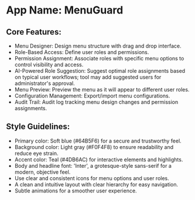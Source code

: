 # **App Name**: MenuGuard

## Core Features:

- Menu Designer: Design menu structure with drag and drop interface.
- Role-Based Access: Define user roles and permissions.
- Permission Assignment: Associate roles with specific menu options to control visibility and access.
- AI-Powered Role Suggestion: Suggest optimal role assignments based on typical user workflows; tool may add suggested users for administrator's approval.
- Menu Preview: Preview the menu as it will appear to different user roles.
- Configuration Management: Export/import menu configurations.
- Audit Trail: Audit log tracking menu design changes and permission assignments.

## Style Guidelines:

- Primary color: Soft blue (#64B5F6) for a secure and trustworthy feel.
- Background color: Light gray (#F0F4F8) to ensure readability and reduce eye strain.
- Accent color: Teal (#4DB6AC) for interactive elements and highlights.
- Body and headline font: 'Inter', a grotesque-style sans-serif for a modern, objective feel.
- Use clear and consistent icons for menu options and user roles.
- A clean and intuitive layout with clear hierarchy for easy navigation.
- Subtle animations for a smoother user experience.
